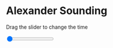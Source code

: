 <h1>Alexander Sounding</h1>
<p>Drag the slider to change the time</p>

<div class="slidecontainer">
<input oninput='setImage(this)' class="slider" type="range" min="0" max="6" value="0" step="1" />
<img id='img'/>
</div>

<script>
var img = document.getElementById('img');
var img_array = ['/assets/images/skwt/skd_alx_wrfout_d01_2020-04-17_12:00:00.png',
'/assets/images/skwt/skd_alx_wrfout_d01_2020-04-17_18:00:00.png',
'/assets/images/skwt/skd_alx_wrfout_d01_2020-04-18_00:00:00.png',
'/assets/images/skwt/skd_alx_wrfout_d01_2020-04-18_06:00:00.png',
'/assets/images/skwt/skd_alx_wrfout_d01_2020-04-18_12:00:00.png',
'/assets/images/skwt/skd_alx_wrfout_d01_2020-04-18_18:00:00.png',];
function setImage(obj)
{
        var value = obj.value;
        img.src = img_array[value];

}
</script>

